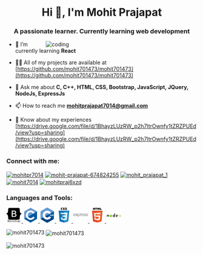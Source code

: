<h1 align="center">Hi 👋, I'm Mohit Prajapat</h1>
<h3 align="center">A passionate learner. Currently learning web development</h3>
<img align ="right" alt="coding" width ="400" src ="https://user-images.githubusercontent.com/55389276/140866485-8fb1c876-9a8f-4d6a-98dc-08c4981eaf70.gif">

- 🌱 I’m currently learning **React**

- 👨‍💻 All of my projects are available at [https://github.com/mohit701473/mohit701473](https://github.com/mohit701473/mohit701473)

- 💬 Ask me about **C, C++, HTML, CSS, Bootstrap, JavaScript, JQuery, NodeJs, ExpressJs**

- 📫 How to reach me **mohitprajapat7014@gmail.com**

- 📄 Know about my experiences [https://drive.google.com/file/d/1BhayzLUzRW_p2h7ltrOwnfy1tZRZPUEd/view?usp=sharing](https://drive.google.com/file/d/1BhayzLUzRW_p2h7ltrOwnfy1tZRZPUEd/view?usp=sharing)

<h3 align="left">Connect with me:</h3>
<p align="left">
<a href="https://twitter.com/mohitpr7014" target="blank"><img align="center" src="https://raw.githubusercontent.com/rahuldkjain/github-profile-readme-generator/master/src/images/icons/Social/twitter.svg" alt="mohitpr7014" height="30" width="40" /></a>
<a href="https://linkedin.com/in/mohit-prajapat-674824255" target="blank"><img align="center" src="https://raw.githubusercontent.com/rahuldkjain/github-profile-readme-generator/master/src/images/icons/Social/linked-in-alt.svg" alt="mohit-prajapat-674824255" height="30" width="40" /></a>
<a href="https://instagram.com/mohit_prajapat_1" target="blank"><img align="center" src="https://raw.githubusercontent.com/rahuldkjain/github-profile-readme-generator/master/src/images/icons/Social/instagram.svg" alt="mohit_prajapat_1" height="30" width="40" /></a>
<a href="https://www.leetcode.com/mohit7014" target="blank"><img align="center" src="https://raw.githubusercontent.com/rahuldkjain/github-profile-readme-generator/master/src/images/icons/Social/leet-code.svg" alt="mohit7014" height="30" width="40" /></a>
<a href="https://auth.geeksforgeeks.org/user/mohitpraj6xzd" target="blank"><img align="center" src="https://raw.githubusercontent.com/rahuldkjain/github-profile-readme-generator/master/src/images/icons/Social/geeks-for-geeks.svg" alt="mohitpraj6xzd" height="30" width="40" /></a>
</p>

<h3 align="left">Languages and Tools:</h3>
<p align="left"> <a href="https://getbootstrap.com" target="_blank" rel="noreferrer"> <img src="https://raw.githubusercontent.com/devicons/devicon/master/icons/bootstrap/bootstrap-plain-wordmark.svg" alt="bootstrap" width="40" height="40"/> </a> <a href="https://www.cprogramming.com/" target="_blank" rel="noreferrer"> <img src="https://raw.githubusercontent.com/devicons/devicon/master/icons/c/c-original.svg" alt="c" width="40" height="40"/> </a> <a href="https://www.w3schools.com/cpp/" target="_blank" rel="noreferrer"> <img src="https://raw.githubusercontent.com/devicons/devicon/master/icons/cplusplus/cplusplus-original.svg" alt="cplusplus" width="40" height="40"/> </a> <a href="https://www.w3schools.com/css/" target="_blank" rel="noreferrer"> <img src="https://raw.githubusercontent.com/devicons/devicon/master/icons/css3/css3-original-wordmark.svg" alt="css3" width="40" height="40"/> </a> <a href="https://expressjs.com" target="_blank" rel="noreferrer"> <img src="https://raw.githubusercontent.com/devicons/devicon/master/icons/express/express-original-wordmark.svg" alt="express" width="40" height="40"/> </a> <a href="https://www.w3.org/html/" target="_blank" rel="noreferrer"> <img src="https://raw.githubusercontent.com/devicons/devicon/master/icons/html5/html5-original-wordmark.svg" alt="html5" width="40" height="40"/> </a> <a href="https://nodejs.org" target="_blank" rel="noreferrer"> <img src="https://raw.githubusercontent.com/devicons/devicon/master/icons/nodejs/nodejs-original-wordmark.svg" alt="nodejs" width="40" height="40"/> </a> </p>

<p><img align="left" src="https://github-readme-stats.vercel.app/api/top-langs?username=mohit701473&show_icons=true&locale=en&layout=compact" alt="mohit701473" /></p>

<p>&nbsp;<img align="center" src="https://github-readme-stats.vercel.app/api?username=mohit701473&show_icons=true&locale=en" alt="mohit701473" /></p>

<p><img align="center" src="https://github-readme-streak-stats.herokuapp.com/?user=mohit701473&" alt="mohit701473" /></p>
